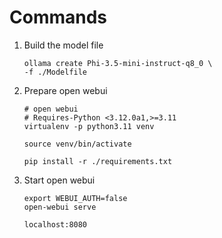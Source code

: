 # Commands

1. Build the model file

    ``` shell
    ollama create Phi-3.5-mini-instruct-q8_0 \
    -f ./Modelfile
    ```

2. Prepare open webui

    ``` shell
    # open webui 
    # Requires-Python <3.12.0a1,>=3.11
    virtualenv -p python3.11 venv

    source venv/bin/activate

    pip install -r ./requirements.txt

    ```

3. Start open webui

    ``` shell
    export WEBUI_AUTH=false
    open-webui serve

    localhost:8080
    ```
